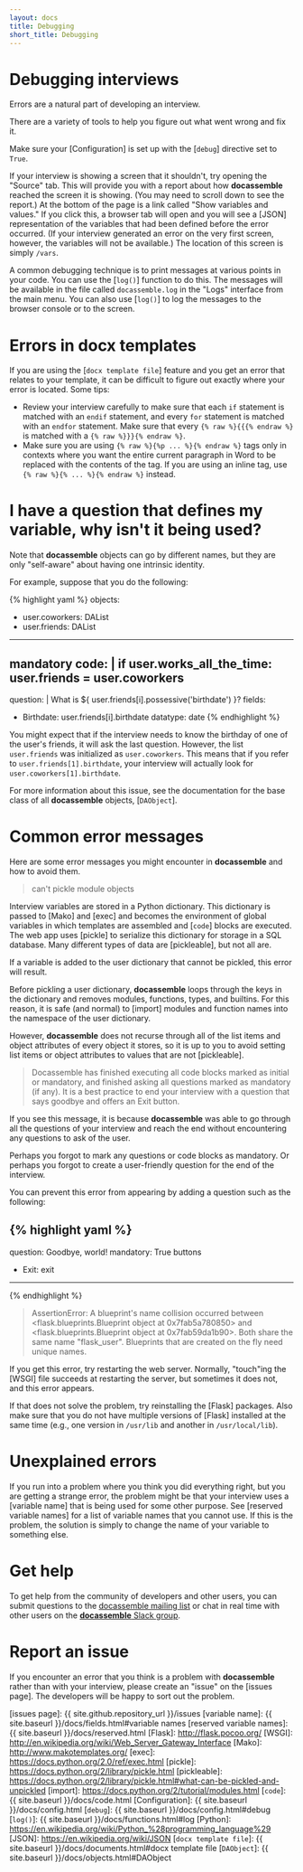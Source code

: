 ```yaml
---
layout: docs
title: Debugging
short_title: Debugging
---
```


# Debugging interviews

Errors are a natural part of developing an interview.

There are a variety of tools to help you figure out what went wrong
and fix it.

Make sure your [Configuration] is set up with the [`debug`] directive
set to `True`.

If your interview is showing a screen that it shouldn't, try opening
the "Source" tab.  This will provide you with a report about how
**docassemble** reached the screen it is showing.  (You may need to
scroll down to see the report.)  At the bottom of the page is a link
called "Show variables and values."  If you click this, a browser tab
will open and you will see a [JSON] representation of the variables
that had been defined before the error occurred.  (If your interview
generated an error on the very first screen, however, the variables
will not be available.)  The location of this screen is simply
`/vars`.

A common debugging technique is to print messages at various points in
your code.  You can use the [`log()`] function to do this.  The
messages will be available in the file called `docassemble.log` in the
"Logs" interface from the main menu.  You can also use [`log()`] to
log the messages to the browser console or to the screen.

# Errors in docx templates

If you are using the [`docx template file`] feature and you get an
error that relates to your template, it can be difficult to figure out
exactly where your error is located.  Some tips:

* Review your interview carefully to make sure that each `if`
  statement is matched with an `endif` statement, and every `for` statement is
  matched with an `endfor` statement.  Make sure that every `{% raw %}{{{% endraw %}` is
  matched with a `{% raw %}}}{% endraw %}`.
* Make sure you are using `{% raw %}{%p ... %}{% endraw %}` tags only in
  contexts where you want the entire current paragraph in Word to be
  replaced with the contents of the tag.  If you are using an inline
  tag, use `{% raw %}{% ... %}{% endraw %}` instead.

# I have a question that defines my variable, why isn't it being used?

Note that **docassemble** objects can go by different names, but they
are only "self-aware" about having one intrinsic identity.

For example, suppose that you do the following: 

{% highlight yaml %}
objects:
  - user.coworkers: DAList
  - user.friends: DAList
---
mandatory
code: |
  if user.works_all_the_time:
    user.friends = user.coworkers
---
question: |
  What is 
  ${ user.friends[i].possessive('birthdate') }?
fields:
  - Birthdate: user.friends[i].birthdate
    datatype: date
{% endhighlight %}

You might expect that if the interview needs to know the birthday of
one of the user's friends, it will ask the last question.  However,
the list `user.friends` was initialized as `user.coworkers`.  This
means that if you refer to `user.friends[1].birthdate`, your interview
will actually look for `user.coworkers[1].birthdate`.

For more information about this issue, see the documentation for the
base class of all **docassemble** objects, [`DAObject`].

# Common error messages

Here are some error messages you might encounter in **docassemble**
and how to avoid them.

> can't pickle module objects

Interview variables are stored in a Python dictionary.  This
dictionary is passed to [Mako] and [exec] and becomes the environment
of global variables in which templates are assembled and [`code`] blocks
are executed.  The web app uses [pickle] to serialize this dictionary
for storage in a SQL database.  Many different types of data are
[pickleable], but not all are.

If a variable is added to the user dictionary that cannot be pickled,
this error will result.

Before pickling a user dictionary, **docassemble** loops through the
keys in the dictionary and removes modules, functions, types, and
builtins.  For this reason, it is safe (and normal) to [import]
modules and function names into the namespace of the user dictionary.

However, **docassemble** does not recurse through all of the list
items and object attributes of every object it stores, so it is up to
you to avoid setting list items or object attributes to values that
are not [pickleable].

> Docassemble has finished executing all code blocks marked as initial
> or mandatory, and finished asking all questions marked as mandatory
> (if any).  It is a best practice to end your interview with a
> question that says goodbye and offers an Exit button.

If you see this message, it is because **docassemble** was able to go
through all the questions of your interview and reach the end without
encountering any questions to ask of the user.

Perhaps you forgot to mark any questions or code blocks as mandatory.
Or perhaps you forgot to create a user-friendly question for the end
of the interview.

You can prevent this error from appearing by adding a question such as
the following:

{% highlight yaml %}
---
question: Goodbye, world!
mandatory: True
buttons
  - Exit: exit
---
{% endhighlight %}

> AssertionError: A blueprint's name collision occurred between
> <flask.blueprints.Blueprint object at 0x7fab5a780850> and
> <flask.blueprints.Blueprint object at 0x7fab59da1b90>.  Both
> share the same name "flask_user".  Blueprints that are created
> on the fly need unique names.

If you get this error, try restarting the web server.  Normally,
"touch"ing the [WSGI] file succeeds at restarting the server, but
sometimes it does not, and this error appears.

If that does not solve the problem, try reinstalling the [Flask]
packages.  Also make sure that you do not have multiple versions of
[Flask] installed at the same time (e.g., one version in `/usr/lib`
and another in `/usr/local/lib`).

# Unexplained errors

If you run into a problem where you think you did everything right,
but you are getting a strange error, the problem might be that your
interview uses a [variable name] that is being used for some other
purpose.  See [reserved variable names] for a list of variable names
that you cannot use.  If this is the problem, the solution is simply
to change the name of your variable to something else.

# Get help

To get help from the community of developers and other users, you can
submit questions to the [docassemble mailing list] or chat in real
time with other users on the [**docassemble** Slack group].

# Report an issue

If you encounter an error that you think is a problem with
**docassemble** rather than with your interview, please create an
"issue" on the [issues page].  The developers will be happy to sort
out the problem.

[docassemble mailing list]: https://mail.python.org/mm3/mailman3/lists/docassemble.python.org/
[**docassemble** Slack group]: https://join.slack.com/t/docassemble/shared_invite/enQtMjQ0Njc1NDk0NjU2LTAzYzY5NWExMzUxNTNhNjUyZjRkMDg0NGE2Yjc2YjI0OGNlMTcwNjhjYzRhMjljZWU0MTI2N2U0MTFlM2ZjNzg
[issues page]: {{ site.github.repository_url }}/issues
[variable name]: {{ site.baseurl }}/docs/fields.html#variable names
[reserved variable names]: {{ site.baseurl }}/docs/reserved.html
[Flask]: http://flask.pocoo.org/
[WSGI]: http://en.wikipedia.org/wiki/Web_Server_Gateway_Interface
[Mako]: http://www.makotemplates.org/
[exec]: https://docs.python.org/2.0/ref/exec.html
[pickle]: https://docs.python.org/2/library/pickle.html
[pickleable]: https://docs.python.org/2/library/pickle.html#what-can-be-pickled-and-unpickled
[import]: https://docs.python.org/2/tutorial/modules.html
[`code`]: {{ site.baseurl }}/docs/code.html
[Configuration]: {{ site.baseurl }}/docs/config.html
[`debug`]: {{ site.baseurl }}/docs/config.html#debug
[`log()`]: {{ site.baseurl }}/docs/functions.html#log
[Python]: https://en.wikipedia.org/wiki/Python_%28programming_language%29
[JSON]: https://en.wikipedia.org/wiki/JSON
[`docx template file`]: {{ site.baseurl }}/docs/documents.html#docx template file
[`DAObject`]: {{ site.baseurl }}/docs/objects.html#DAObject
